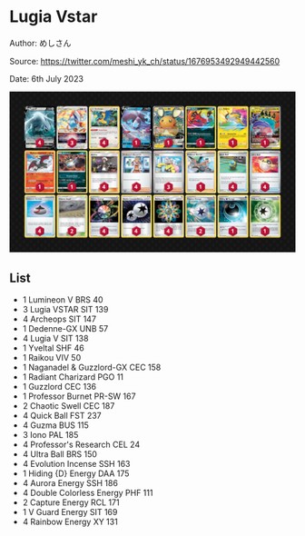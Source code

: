 # Lugia Vstar

Author: めしさん

Source: <https://twitter.com/meshi_yk_ch/status/1676953492949442560>

Date: 6th July 2023

![decklist](../../images/PAL/Lugia%20Vstar/6-%20Lugia%20Vstar.png)

## List

* 1 Lumineon V BRS 40
* 3 Lugia VSTAR SIT 139
* 4 Archeops SIT 147
* 1 Dedenne-GX UNB 57
* 4 Lugia V SIT 138
* 1 Yveltal SHF 46
* 1 Raikou VIV 50
* 1 Naganadel & Guzzlord-GX CEC 158
* 1 Radiant Charizard PGO 11
* 1 Guzzlord CEC 136
* 1 Professor Burnet PR-SW 167
* 2 Chaotic Swell CEC 187
* 4 Quick Ball FST 237
* 4 Guzma BUS 115
* 3 Iono PAL 185
* 4 Professor's Research CEL 24
* 4 Ultra Ball BRS 150
* 4 Evolution Incense SSH 163
* 1 Hiding {D} Energy DAA 175
* 4 Aurora Energy SSH 186
* 4 Double Colorless Energy PHF 111
* 2 Capture Energy RCL 171
* 1 V Guard Energy SIT 169
* 4 Rainbow Energy XY 131
